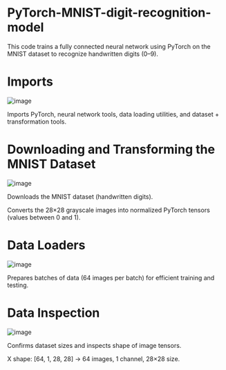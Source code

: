 # PyTorch-MNIST-digit-recognition-model

This code trains a fully connected neural network using PyTorch on the MNIST dataset to recognize handwritten digits (0–9).

# Imports
![image](https://github.com/user-attachments/assets/3f748490-1228-4a07-8dc1-48fb8ab291d4)

Imports PyTorch, neural network tools, data loading utilities, and dataset + transformation tools.

# Downloading and Transforming the MNIST Dataset
![image](https://github.com/user-attachments/assets/47eb0517-2763-46b9-86ea-d07c42180963)

Downloads the MNIST dataset (handwritten digits).

Converts the 28×28 grayscale images into normalized PyTorch tensors (values between 0 and 1).

# Data Loaders
![image](https://github.com/user-attachments/assets/6b0a717c-a21c-40cd-acbf-3ebff3edb3e6)

Prepares batches of data (64 images per batch) for efficient training and testing.

# Data Inspection
![image](https://github.com/user-attachments/assets/e3a0b6e6-9758-4db2-9a84-b371cf5e0426)

Confirms dataset sizes and inspects shape of image tensors.

X shape: [64, 1, 28, 28] → 64 images, 1 channel, 28×28 size.



